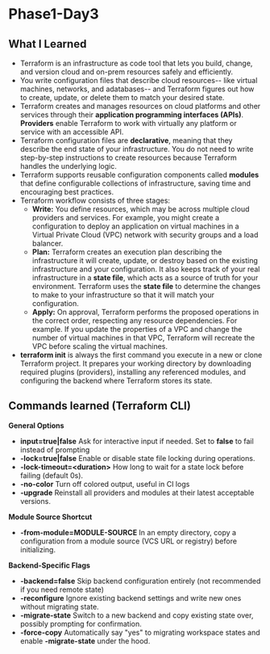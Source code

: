 # Phase1-Day3

## What I Learned
- Terraform is an infrastructure as code tool that lets you build, change, and version cloud and on-prem resources safely and efficiently. 
- You write configuration files that describe cloud resources-- like virtual machines, networks, and adatabases-- and Terraform figures out how to create, update, or delete them to match your desired state. 
- Terraform creates and manages resources on cloud platforms and other services through their **application programming interfaces (APIs)**. **Providers** enable Terraform to work with virtually any platform or service with an accessible API.
- Terraform configuration files are **declarative**, meaning that they describe the end state of your infrastructure. You do not need to write step-by-step instructions to create resources because Terraform handles the underlying logic.
- Terraform supports reusable configuration components called **modules** that define configurable collections of infrastructure, saving time and encouraging best practices.
- Terraform workflow consists of three stages:
    - **Write:** You define resources, which may be across multiple cloud providers and services. For example, you might create a configuration to deploy an application on virtual machines in a Virtual Private Cloud (VPC) network with security groups and a load balancer.
    - **Plan:** Terraform creates an execution plan describing the infrastructure it will create, update, or destroy based on the existing infrastructure and your configuration. It also keeps track of your real infrastructure in a **state file**, which acts as a source of truth for your environment. Terraform uses the **state file** to determine the changes to make to your infrastructure so that it will match your configuration.
    - **Apply:** On approval, Terraform performs the proposed operations in the correct order, respecting any resource dependencies. For example. If you update the properties of a VPC and change the number of virtual machines in that VPC, Terraform will recreate the VPC before scaling the virtual machines.
- **terraform init** is always the first command you execute in a new or clone Terraform project. It prepares your working directory by downloading required plugins (providers), installing any referenced modules, and configuring the backend where Terraform stores its state.

## Commands learned (Terraform CLI)

**General Options**
- **input=true|false** Ask for interactive input if needed. Set to **false** to fail instead of prompting
- **-lock=true|false** Enable or disable state file locking during operations.
- **-lock-timeout=\<duration>** How long to wait for a state lock before failing (default 0s).
- **-no-color** Turn off colored output, useful in CI logs
- **-upgrade** Reinstall all providers and modules at their latest acceptable versions.

**Module Source Shortcut**
- **-from-module=MODULE-SOURCE** In an empty directory, copy a configuration from a module source (VCS URL or registry) before initializing.

**Backend-Specific Flags**
- **-backend=false** Skip backend configuration entirely (not recommended if you need remote state)
- **-reconfigure** Ignore existing backend settings and write new ones without migrating state.
- **-migrate-state** Switch to a new backend and copy existing state over, possibly prompting for confirmation.
- **-force-copy** Automatically say "yes" to migrating workspace states and enable **-migrate-state** under the hood.
